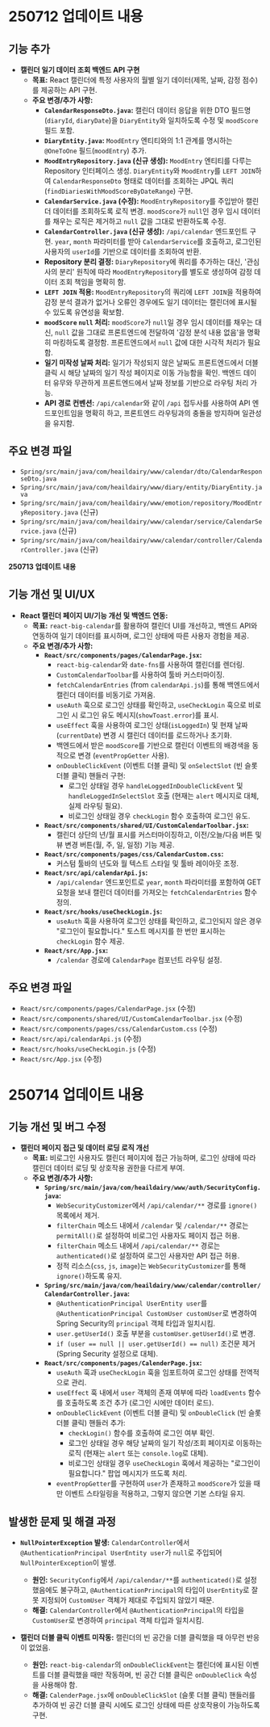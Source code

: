 # 250712 업데이트 내용

## 기능 추가
- **캘린더 일기 데이터 조회 백엔드 API 구현**
  - **목표:** React 캘린더에 특정 사용자의 월별 일기 데이터(제목, 날짜, 감정 점수)를 제공하는 API 구현.
  - **주요 변경/추가 사항:**
    - **`CalendarResponseDto.java`:** 캘린더 데이터 응답을 위한 DTO 필드명(`diaryId`, `diaryDate`)을 `DiaryEntity`와 일치하도록 수정 및 `moodScore` 필드 포함.
    - **`DiaryEntity.java`:** `MoodEntry` 엔티티와의 1:1 관계를 명시하는 `@OneToOne` 필드(`moodEntry`) 추가.
    - **`MoodEntryRepository.java` (신규 생성):** `MoodEntry` 엔티티를 다루는 Repository 인터페이스 생성. `DiaryEntity`와 `MoodEntry`를 `LEFT JOIN`하여 `CalendarResponseDto` 형태로 데이터를 조회하는 JPQL 쿼리(`findDiariesWithMoodScoreByDateRange`) 구현.
    - **`CalendarService.java` (수정):** `MoodEntryRepository`를 주입받아 캘린더 데이터를 조회하도록 로직 변경. `moodScore`가 `null`인 경우 임시 데이터를 채우는 로직은 제거하고 `null` 값을 그대로 반환하도록 수정.
    - **`CalendarController.java` (신규 생성):** `/api/calendar` 엔드포인트 구현. `year`, `month` 파라미터를 받아 `CalendarService`를 호출하고, 로그인된 사용자의 `userId`를 기반으로 데이터를 조회하여 반환.
    - **Repository 분리 결정:** `DiaryRepository`에 쿼리를 추가하는 대신, '관심사의 분리' 원칙에 따라 `MoodEntryRepository`를 별도로 생성하여 감정 데이터 조회 책임을 명확히 함.
    - **`LEFT JOIN` 적용:** `MoodEntryRepository`의 쿼리에 `LEFT JOIN`을 적용하여 감정 분석 결과가 없거나 오류인 경우에도 일기 데이터는 캘린더에 표시될 수 있도록 유연성을 확보함.
    - **`moodScore` `null` 처리:** `moodScore`가 `null`일 경우 임시 데이터를 채우는 대신, `null` 값을 그대로 프론트엔드에 전달하여 '감정 분석 내용 없음'을 명확히 마킹하도록 결정함. 프론트엔드에서 `null` 값에 대한 시각적 처리가 필요함.
    - **일기 미작성 날짜 처리:** 일기가 작성되지 않은 날짜도 프론트엔드에서 더블클릭 시 해당 날짜의 일기 작성 페이지로 이동 가능함을 확인. 백엔드 데이터 유무와 무관하게 프론트엔드에서 날짜 정보를 기반으로 라우팅 처리 가능.
    - **API 경로 컨벤션:** `/api/calendar`와 같이 `/api` 접두사를 사용하여 API 엔드포인트임을 명확히 하고, 프론트엔드 라우팅과의 충돌을 방지하며 일관성을 유지함.

## 주요 변경 파일
- `Spring/src/main/java/com/heaildairy/www/calendar/dto/CalendarResponseDto.java`
- `Spring/src/main/java/com/heaildairy/www/diary/entity/DiaryEntity.java`
- `Spring/src/main/java/com/heaildairy/www/emotion/repository/MoodEntryRepository.java` (신규)
- `Spring/src/main/java/com/heaildairy/www/calendar/service/CalendarService.java` (신규)
- `Spring/src/main/java/com/heaildairy/www/calendar/controller/CalendarController.java` (신규)


**250713 업데이트 내용**

## 기능 개선 및 UI/UX

-   **React 캘린더 페이지 UI/기능 개선 및 백엔드 연동:**
    *   **목표:** `react-big-calendar`를 활용하여 캘린더 UI를 개선하고, 백엔드 API와 연동하여 일기 데이터를 표시하며, 로그인 상태에 따른 사용자 경험을 제공.
    *   **주요 변경/추가 사항:**
        *   **`React/src/components/pages/CalendarPage.jsx`:**
            *   `react-big-calendar`와 `date-fns`를 사용하여 캘린더를 렌더링.
            *   `CustomCalendarToolbar`를 사용하여 툴바 커스터마이징.
            *   `fetchCalendarEntries` (from `calendarApi.js`)를 통해 백엔드에서 캘린더 데이터를 비동기로 가져옴.
            *   `useAuth` 훅으로 로그인 상태를 확인하고, `useCheckLogin` 훅으로 비로그인 시 로그인 유도 메시지(`showToast.error`)를 표시.
            *   `useEffect` 훅을 사용하여 로그인 상태(`isLoggedIn`) 및 현재 날짜(`currentDate`) 변경 시 캘린더 데이터를 로드하거나 초기화.
            *   백엔드에서 받은 `moodScore`를 기반으로 캘린더 이벤트의 배경색을 동적으로 변경 (`eventPropGetter` 사용).
            *   `onDoubleClickEvent` (이벤트 더블 클릭) 및 `onSelectSlot` (빈 슬롯 더블 클릭) 핸들러 구현:
                *   로그인 상태일 경우 `handleLoggedInDoubleClickEvent` 및 `handleLoggedInSelectSlot` 호출 (현재는 `alert` 메시지로 대체, 실제 라우팅 필요).
                *   비로그인 상태일 경우 `checkLogin` 함수 호출하여 로그인 유도.
        *   **`React/src/components/shared/UI/CustomCalendarToolbar.jsx`:**
            *   캘린더 상단의 년/월 표시를 커스터마이징하고, 이전/오늘/다음 버튼 및 뷰 변경 버튼(월, 주, 일, 일정) 기능 제공.
        *   **`React/src/components/pages/css/CalendarCustom.css`:**
            *   커스텀 툴바의 년도와 월 텍스트 스타일 및 툴바 레이아웃 조정.
        *   **`React/src/api/calendarApi.js`:**
            *   `/api/calendar` 엔드포인트로 `year`, `month` 파라미터를 포함하여 GET 요청을 보내 캘린더 데이터를 가져오는 `fetchCalendarEntries` 함수 정의.
        *   **`React/src/hooks/useCheckLogin.js`:**
            *   `useAuth` 훅을 사용하여 로그인 상태를 확인하고, 로그인되지 않은 경우 "로그인이 필요합니다." 토스트 메시지를 한 번만 표시하는 `checkLogin` 함수 제공.
        *   **`React/src/App.jsx`:**
            *   `/calendar` 경로에 `CalendarPage` 컴포넌트 라우팅 설정.

## 주요 변경 파일

-   `React/src/components/pages/CalendarPage.jsx` (수정)
-   `React/src/components/shared/UI/CustomCalendarToolbar.jsx` (수정)
-   `React/src/components/pages/css/CalendarCustom.css` (수정)
-   `React/src/api/calendarApi.js` (수정)
-   `React/src/hooks/useCheckLogin.js` (수정)
-   `React/src/App.jsx` (수정)

# 250714 업데이트 내용

## 기능 개선 및 버그 수정

- **캘린더 페이지 접근 및 데이터 로딩 로직 개선**
  - **목표:** 비로그인 사용자도 캘린더 페이지에 접근 가능하며, 로그인 상태에 따라 캘린더 데이터 로딩 및 상호작용 권한을 다르게 부여.
  - **주요 변경/추가 사항:**
    - **`Spring/src/main/java/com/heaildairy/www/auth/SecurityConfig.java`:**
      - `WebSecurityCustomizer`에서 `/api/calendar/**` 경로를 `ignore()` 목록에서 제거.
      - `filterChain` 메소드 내에서 `/calendar` 및 `/calendar/**` 경로는 `permitAll()`로 설정하여 비로그인 사용자도 페이지 접근 허용.
      - `filterChain` 메소드 내에서 `/api/calendar/**` 경로는 `authenticated()`로 설정하여 로그인 사용자만 API 접근 허용.
      - 정적 리소스(`css`, `js`, `image`)는 `WebSecurityCustomizer`를 통해 `ignore()`하도록 유지.
    - **`Spring/src/main/java/com/heaildairy/www/calendar/controller/CalendarController.java`:**
      - `@AuthenticationPrincipal UserEntity user`를 `@AuthenticationPrincipal CustomUser customUser`로 변경하여 Spring Security의 `principal` 객체 타입과 일치시킴.
      - `user.getUserId()` 호출 부분을 `customUser.getUserId()`로 변경.
      - `if (user == null || user.getUserId() == null)` 조건문 제거 (Spring Security 설정으로 대체).
    - **`React/src/components/pages/CalenderPage.jsx`:**
      - `useAuth` 훅과 `useCheckLogin` 훅을 임포트하여 로그인 상태를 전역적으로 관리.
      - `useEffect` 훅 내에서 `user` 객체의 존재 여부에 따라 `loadEvents` 함수를 호출하도록 조건 추가 (로그인 시에만 데이터 로드).
      - `onDoubleClickEvent` (이벤트 더블 클릭) 및 `onDoubleClick` (빈 슬롯 더블 클릭) 핸들러 추가:
        - `checkLogin()` 함수를 호출하여 로그인 여부 확인.
        - 로그인 상태일 경우 해당 날짜의 일기 작성/조회 페이지로 이동하는 로직 (현재는 `alert` 또는 `console.log`로 대체).
        - 비로그인 상태일 경우 `useCheckLogin` 훅에서 제공하는 "로그인이 필요합니다." 팝업 메시지가 뜨도록 처리.
      - `eventPropGetter`를 구현하여 `user`가 존재하고 `moodScore`가 있을 때만 이벤트 스타일링을 적용하고, 그렇지 않으면 기본 스타일 유지.

## 발생한 문제 및 해결 과정

- **`NullPointerException` 발생:** `CalendarController`에서 `@AuthenticationPrincipal UserEntity user`가 `null`로 주입되어 `NullPointerException`이 발생.
  - **원인:** `SecurityConfig`에서 `/api/calendar/**`를 `authenticated()`로 설정했음에도 불구하고, `@AuthenticationPrincipal`의 타입이 `UserEntity`로 잘못 지정되어 `CustomUser` 객체가 제대로 주입되지 않았기 때문.
  - **해결:** `CalendarController`에서 `@AuthenticationPrincipal`의 타입을 `CustomUser`로 변경하여 `principal` 객체 타입과 일치시킴.

- **캘린더 더블 클릭 이벤트 미작동:** 캘린더의 빈 공간을 더블 클릭했을 때 아무런 반응이 없었음.
  - **원인:** `react-big-calendar`의 `onDoubleClickEvent`는 캘린더에 표시된 이벤트를 더블 클릭했을 때만 작동하며, 빈 공간 더블 클릭은 `onDoubleClick` 속성을 사용해야 함.
  - **해결:** `CalenderPage.jsx`에 `onDoubleClickSlot` (슬롯 더블 클릭) 핸들러를 추가하여 빈 공간 더블 클릭 시에도 로그인 상태에 따른 상호작용이 가능하도록 구현.

